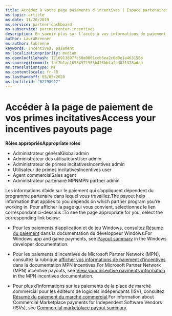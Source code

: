 ```yaml
---
title: Accédez à votre page paiements d’incentives | Espace partenaires
ms.topic: article
ms.date: 11/20/2019
ms.service: partner-dashboard
ms.subservice: partnercenter-incentives
description: En savoir plus sur l’accès à vos informations de paiement. Cela s’applique aux paiements des applications et des jeux Windows, ainsi qu’aux paiements d’incentives MPN.
author: LauraBrenner
ms.author: labrenne
keywords: Incentives, paiement
ms.localizationpriority: medium
ms.openlocfilehash: 1216913897fc50e0001ccb5ea2c6d0e1a463158b
ms.sourcegitcommit: faf7b1ac1653497f963b428bbfafcd821378adaa
ms.translationtype: MT
ms.contentlocale: fr-FR
ms.lasthandoff: 05/05/2020
ms.locfileid: "82798927"
---
```

# <a name="access-your-incentives-payouts-page"></a><span data-ttu-id="e9d9c-105">Accéder à la page de paiement de vos primes incitatives</span><span class="sxs-lookup"><span data-stu-id="e9d9c-105">Access your incentives payouts page</span></span>

<span data-ttu-id="e9d9c-106">**Rôles appropriés**</span><span class="sxs-lookup"><span data-stu-id="e9d9c-106">**Appropriate roles**</span></span>
-   <span data-ttu-id="e9d9c-107">Administrateur général</span><span class="sxs-lookup"><span data-stu-id="e9d9c-107">Global admin</span></span>
-   <span data-ttu-id="e9d9c-108">Administrateur des utilisateurs</span><span class="sxs-lookup"><span data-stu-id="e9d9c-108">User admin</span></span>
-   <span data-ttu-id="e9d9c-109">Administrateur de primes incitatives</span><span class="sxs-lookup"><span data-stu-id="e9d9c-109">Incentives admin</span></span>
-   <span data-ttu-id="e9d9c-110">Utilisateur de primes incitatives</span><span class="sxs-lookup"><span data-stu-id="e9d9c-110">Incentives user</span></span>
-   <span data-ttu-id="e9d9c-111">Agent commercial</span><span class="sxs-lookup"><span data-stu-id="e9d9c-111">Sales agent</span></span>
-   <span data-ttu-id="e9d9c-112">Administrateur partenaire MPN</span><span class="sxs-lookup"><span data-stu-id="e9d9c-112">MPN partner admin</span></span>

<span data-ttu-id="e9d9c-113">Les informations d’aide sur le paiement qui s’appliquent dépendent du programme partenaire dans lequel vous travaillez.</span><span class="sxs-lookup"><span data-stu-id="e9d9c-113">The payout help information that applies to you depends on which partner program you're working in.</span></span> <span data-ttu-id="e9d9c-114">Pour afficher la page qui vous convient, sélectionnez le lien correspondant ci-dessous :</span><span class="sxs-lookup"><span data-stu-id="e9d9c-114">To see the page appropriate for you, select the corresponding link below:</span></span>

- <span data-ttu-id="e9d9c-115">Pour les paiements d’application et de jeu Windows, consultez [Résumé du paiement](https://docs.microsoft.com/windows/uwp/publish/payout-summary) dans la documentation du développeur Windows.</span><span class="sxs-lookup"><span data-stu-id="e9d9c-115">For Windows app and game payments, see [Payout summary](https://docs.microsoft.com/windows/uwp/publish/payout-summary) in the Windows developer documentation.</span></span>

- <span data-ttu-id="e9d9c-116">Pour les paiements d’incentives de Microsoft Partner Network (MPN), consultez la rubrique [afficher vos informations de paiement d’incentives](understand-incentive-payouts.md) dans la documentation MPN incentives.</span><span class="sxs-lookup"><span data-stu-id="e9d9c-116">For Microsoft Partner Network (MPN) incentive payouts, see [View your incentive payments information](understand-incentive-payouts.md) in the MPN incentives documentation.</span></span>

- <span data-ttu-id="e9d9c-117">Pour plus d’informations sur les paiements de la place de marché commercial pour les éditeurs de logiciels indépendants (ISV), consultez [Résumé du paiement du marché commercial](https://docs.microsoft.com/azure/marketplace/partner-center-portal/payout-summary).</span><span class="sxs-lookup"><span data-stu-id="e9d9c-117">For information about Commercial Marketplace payments for Independent Software Vendors (ISVs), see [Commercial marketplace payout summary](https://docs.microsoft.com/azure/marketplace/partner-center-portal/payout-summary).</span></span>
